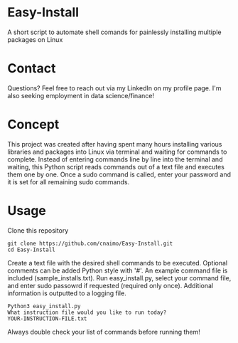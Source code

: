 # Easy-Install
A short script to automate shell comands for painlessly installing multiple packages on Linux

# Contact
Questions? Feel free to reach out via my LinkedIn on my profile page. I'm also seeking employment in data science/finance!

# Concept
This project was created after having spent many hours installing various libraries and packages into Linux via terminal and waiting for commands to complete. Instead of entering commands line by line into the terminal and waiting, this Python script reads commands out of a text file and executes them one by one. Once a sudo command is called, enter your password and it is set for all remaining sudo commands.

# Usage
Clone this repository
```
git clone https://github.com/cnaimo/Easy-Install.git
cd Easy-Install
```

Create a text file with the desired shell commands to be executed. Optional comments can be added Python style with '#'.
An example command file is included (sample_installs.txt). Run easy_install.py, select your command file, and enter sudo passowrd if requested (required only once). Additional information is outputted to a logging file. 

```
Python3 easy_install.py
What instruction file would you like to run today?
YOUR-INSTRUCTION-FILE.txt
```

Always double check your list of commands before running them! 




